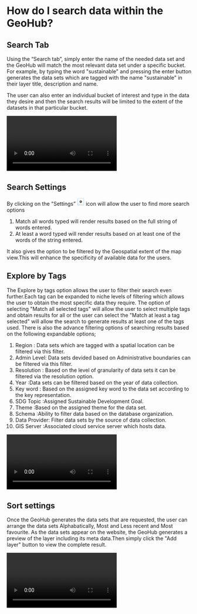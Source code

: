 # How do I search data within the GeoHub?

## Search Tab

Using the “Search tab”, simply enter the name of the needed data set and the GeoHub will match the most relevant data set under a specific bucket. For example, by typing the word "sustainable" and pressing the enter button generates the data sets which are tagged with the name "sustainable" in their layer title, description and name.

The user can also enter an individual bucket of interest and type in the data they desire and then the search results will be limited to the extent of the datasets in that particular bucket.

![type:video](https://undpngddlsgeohubdev01.blob.core.windows.net/docs-assets/Videos/Search_Tab.webm)

## Search Settings

By clicking on the "Settings” ![Search_settings.png](../assets/data/Search_settings.png) icon will allow the user to find more search options

1. Match all words typed will render results based on the full string of words entered.
2. At least a word typed will render results based on at least one of the words of the string entered.

It also gives the option to be filtered by the Geospatial extent of the map view.This will enhance the specificity of available data for the users.

## Explore by Tags

The Explore by tags option allows the user to filter their search even further.Each tag can be expanded to niche levels of filtering which allows the user to obtain the most specific data they require.
The option of selecting "Match all selected tags" will allow the user to select multiple tags and obtain results for all or the user can select the "Match at least a tag selected" will allow the search to generate results at least one of the tags used.
There is also the advance filtering options of searching results based on the following expandable options;

1. Region : Data sets which are tagged with a spatial location can be filtered via this filter.
2. Admin Level: Data sets devided based on Administrative boundaries can be filtered via this filter.
3. Resolution : Based on the level of granularity of data sets it can be filtered via the resolution option.
4. Year :Data sets can be filtered based on the year of data collection.
5. Key word : Based on the assigned key word to the data set according to the key representation.
6. SDG Topic :Assigned Sustainable Development Goal.
7. Theme :Based on the assigned theme for the data set.
8. Schema :Ability to filter data based on the database organization.
9. Data Provider: Filter data sets by the source of data collection.
10. GIS Server :Associated cloud service server which hosts data.

![type:video](https://undpngddlsgeohubdev01.blob.core.windows.net/docs-assets/Videos/Explore_by_tags.webm)

## Sort settings

Once the GeoHub generates the data sets that are requested, the user can arrange the data sets Alphabatically, Most and Less recent and Most favourite.
As the data sets appear on the website, the GeoHub generates a preview of the layer including its meta data.Then simply click the "Add layer" button to view the complete result.

![type:video](https://undpngddlsgeohubdev01.blob.core.windows.net/docs-assets/Videos/Sort_settings.webm)

